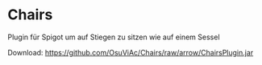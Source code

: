 Chairs
======
Plugin für Spigot um auf Stiegen zu sitzen wie auf einem Sessel

Download:
https://github.com/OsuViAc/Chairs/raw/arrow/ChairsPlugin.jar
